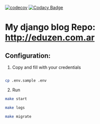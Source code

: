 [![codecov](https://codecov.io/gh/eduzen/eduzen/branch/master/graph/badge.svg)](https://codecov.io/gh/eduzen/eduzen)
[![Codacy Badge](https://api.codacy.com/project/badge/Grade/2e1abe2b9cdf49748eddfffb0453f59e)](https://www.codacy.com/manual/eduzen/eduzen?utm_source=github.com&amp;utm_medium=referral&amp;utm_content=eduzen/eduzen&amp;utm_campaign=Badge_Grade)


# My django blog Repo: http://eduzen.com.ar

## Configuration:

1. Copy and fill with your credentials

```bash

cp .env.sample .env

```

2. Run

```bash
make start

make logs

make migrate
```
